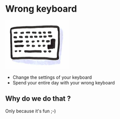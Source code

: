 # Wrong keyboard
![Wrong keyboard](photos/wrong-keyboard.png)  
* Change the settings of your keyboard
* Spend your entire day with your wrong keyboard

## Why do we do that ?  
Only because it's fun ;-)
